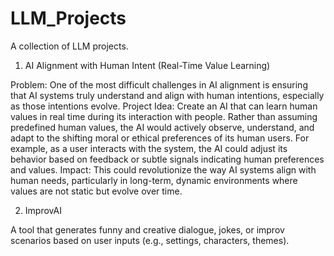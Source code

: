 # LLM_Projects
A collection of LLM projects.


1. AI Alignment with Human Intent (Real-Time Value Learning)

Problem: One of the most difficult challenges in AI alignment is ensuring that AI systems truly understand and align with human intentions, especially as those intentions evolve.
Project Idea: Create an AI that can learn human values in real time during its interaction with people. Rather than assuming predefined human values, the AI would actively observe, understand, and adapt to the shifting moral or ethical preferences of its human users. For example, as a user interacts with the system, the AI could adjust its behavior based on feedback or subtle signals indicating human preferences and values.
Impact: This could revolutionize the way AI systems align with human needs, particularly in long-term, dynamic environments where values are not static but evolve over time.


2. ImprovAI

A tool that generates funny and creative dialogue, jokes, or improv scenarios based on user inputs (e.g., settings, characters, themes).
